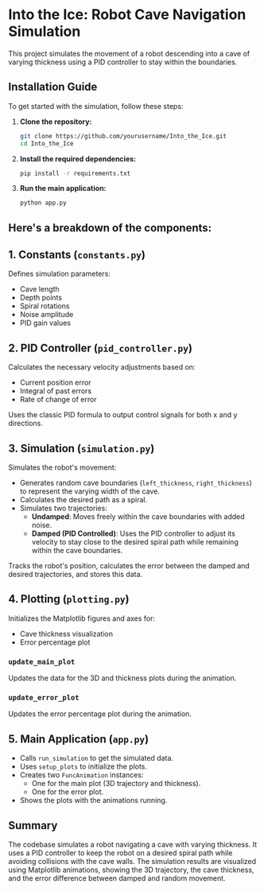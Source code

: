 # Into the Ice: Robot Cave Navigation Simulation

This project simulates the movement of a robot descending into a cave of varying thickness using a PID controller to stay within the boundaries. 

## Installation Guide

To get started with the simulation, follow these steps:

1. **Clone the repository:**
    ```sh
    git clone https://github.com/yourusername/Into_the_Ice.git
    cd Into_the_Ice
    ```

2. **Install the required dependencies:**
    ```sh
    pip install -r requirements.txt
    ```

3. **Run the main application:**
    ```sh
    python app.py
    ```
## Here's a breakdown of the components:

## 1. Constants (`constants.py`)
Defines simulation parameters:
- Cave length
- Depth points
- Spiral rotations
- Noise amplitude
- PID gain values

## 2. PID Controller (`pid_controller.py`)
Calculates the necessary velocity adjustments based on:
- Current position error
- Integral of past errors
- Rate of change of error

Uses the classic PID formula to output control signals for both x and y directions.

## 3. Simulation (`simulation.py`)
Simulates the robot's movement:
- Generates random cave boundaries (`left_thickness`, `right_thickness`) to represent the varying width of the cave.
- Calculates the desired path as a spiral.
- Simulates two trajectories:
    - **Undamped**: Moves freely within the cave boundaries with added noise.
    - **Damped (PID Controlled)**: Uses the PID controller to adjust its velocity to stay close to the desired spiral path while remaining within the cave boundaries.

Tracks the robot's position, calculates the error between the damped and desired trajectories, and stores this data.

## 4. Plotting (`plotting.py`)
Initializes the Matplotlib figures and axes for:
- Cave thickness visualization
- Error percentage plot

### `update_main_plot`
Updates the data for the 3D and thickness plots during the animation.

### `update_error_plot`
Updates the error percentage plot during the animation.

## 5. Main Application (`app.py`)
- Calls `run_simulation` to get the simulated data.
- Uses `setup_plots` to initialize the plots.
- Creates two `FuncAnimation` instances:
    - One for the main plot (3D trajectory and thickness).
    - One for the error plot.
- Shows the plots with the animations running.

## Summary
The codebase simulates a robot navigating a cave with varying thickness. It uses a PID controller to keep the robot on a desired spiral path while avoiding collisions with the cave walls. The simulation results are visualized using Matplotlib animations, showing the 3D trajectory, the cave thickness, and the error difference between damped and random movement.